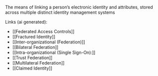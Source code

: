 The means of linking a person’s electronic identity and attributes, stored across multiple distinct identity management systems

Links (ai generated):
 - [[Federated Access Controls]]
 - [[Fractured Identity]]
 - [[Inter-organizational (Federation)]]
 - [[Bilateral Federation]]
 - [[Intra-organizational (Single Sign-On):]]
 - [[Trust Federation]]
 - [[Multilateral Federation]]
 - [[Claimed Identity]]
